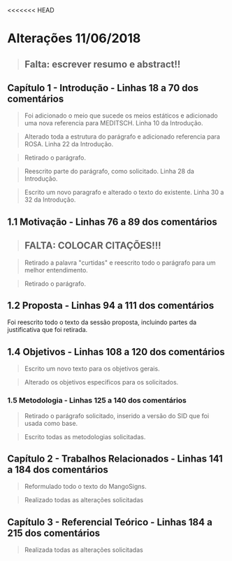 <<<<<<< HEAD
# Alterações 11/06/2018

> ## Falta: escrever resumo e abstract!!

## Capítulo 1 - Introdução - Linhas 18 a 70 dos comentários
> Foi adicionado o meio que sucede os meios estáticos e adicionado uma nova referencia para MEDITSCH. Linha 10 da Introdução.

> Alterado toda a estrutura do parágrafo e adicionado referencia para ROSA. Linha 22 da Introdução.

> Retirado o parágrafo.

> Reescrito parte do parágrafo, como solicitado. Linha 28 da Introdução.

> Escrito um novo paragrafo e alterado o texto do existente. Linha 30 a 32 da Introdução. 

## 1.1 Motivação - Linhas 76 a 89 dos comentários
> ## FALTA: COLOCAR CITAÇÕES!!!

> Retirado a palavra "curtidas" e reescrito todo o parágrafo para um melhor entendimento.

> Retirado o parágrafo.

## 1.2 Proposta - Linhas 94 a 111 dos comentários
Foi reescrito todo o texto da sessão proposta, incluindo partes da justificativa que foi retirada.

## 1.4 Objetivos - Linhas 108 a 120 dos comentários
> Escrito um novo texto para os objetivos gerais.

> Alterado os objetivos especificos para os solicitados.

### 1.5 Metodologia - Linhas 125 a 140 dos comentários
> Retirado o parágrafo solicitado, inserido a versão do SID que foi usada como base.

> Escrito todas as metodologias solicitadas.

## Capítulo 2 - Trabalhos Relacionados - Linhas 141 a 184 dos comentários
> Reformulado todo o texto do MangoSigns.

> Realizado todas as alterações solicitadas

## Capítulo 3 - Referencial Teórico - Linhas 184 a 215 dos comentários
> Realizada todas as alterações solicitadas